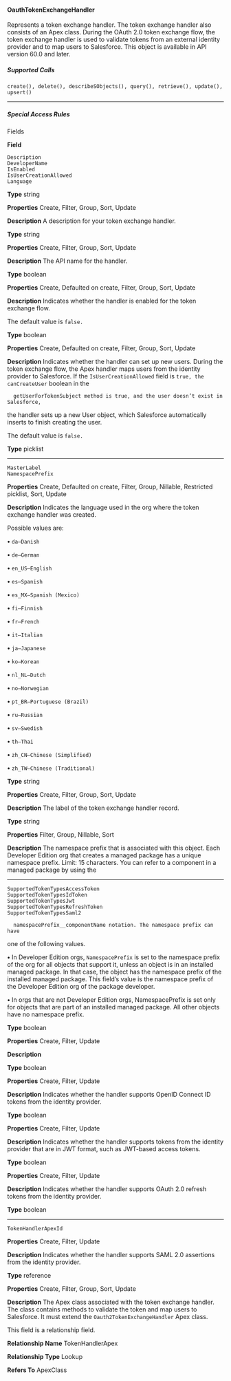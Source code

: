 #### OauthTokenExchangeHandler

Represents a token exchange handler. The token exchange handler also consists of an Apex class. During the OAuth 2.0 token exchange
flow, the token exchange handler is used to validate tokens from an external identity provider and to map users to Salesforce. This object
is available in API version 60.0 and later.

##### Supported Calls
```
create(), delete(), describeSObjects(), query(), retrieve(), update(), upsert()

```

-----

##### Special Access Rules

 Fields

**Field**
```
Description
DeveloperName
IsEnabled
IsUserCreationAllowed
Language

```

**Type**
string

**Properties**
Create, Filter, Group, Sort, Update

**Description**
A description for your token exchange handler.

**Type**
string

**Properties**
Create, Filter, Group, Sort, Update

**Description**
The API name for the handler.

**Type**
boolean

**Properties**
Create, Defaulted on create, Filter, Group, Sort, Update

**Description**
Indicates whether the handler is enabled for the token exchange flow.

The default value is `false.`

**Type**
boolean

**Properties**
Create, Defaulted on create, Filter, Group, Sort, Update

**Description**
Indicates whether the handler can set up new users. During the token exchange flow, the
Apex handler maps users from the identity provider to Salesforce. If the
`IsUserCreationAllowed` field is `true, the` `canCreateUser` boolean in the
```
  getUserForTokenSubject method is true, and the user doesn’t exist in Salesforce,

```
the handler sets up a new User object, which Salesforce automatically inserts to finish creating
the user.

The default value is `false.`

**Type**
picklist


-----

```
MasterLabel
NamespacePrefix

```

**Properties**
Create, Defaulted on create, Filter, Group, Nillable, Restricted picklist, Sort, Update

**Description**
Indicates the language used in the org where the token exchange handler was created.

Possible values are:

**•** `da—Danish`

**•** `de—German`

**•** `en_US—English`

**•** `es—Spanish`

**•** `es_MX—Spanish (Mexico)`

**•** `fi—Finnish`

**•** `fr—French`

**•** `it—Italian`

**•** `ja—Japanese`

**•** `ko—Korean`

**•** `nl_NL—Dutch`

**•** `no—Norwegian`

**•** `pt_BR—Portuguese (Brazil)`

**•** `ru—Russian`

**•** `sv—Swedish`

**•** `th—Thai`

**•** `zh_CN—Chinese (Simplified)`

**•** `zh_TW—Chinese (Traditional)`

**Type**
string

**Properties**
Create, Filter, Group, Sort, Update

**Description**
The label of the token exchange handler record.

**Type**
string

**Properties**
Filter, Group, Nillable, Sort

**Description**
The namespace prefix that is associated with this object. Each Developer Edition org that
creates a managed package has a unique namespace prefix. Limit: 15 characters. You can
refer to a component in a managed package by using the


-----

```
SupportedTokenTypesAccessToken
SupportedTokenTypesIdToken
SupportedTokenTypesJwt
SupportedTokenTypesRefreshToken
SupportedTokenTypesSaml2

```
```
  namespacePrefix__componentName notation. The namespace prefix can have

```
one of the following values.

**•** In Developer Edition orgs, `NamespacePrefix` is set to the namespace prefix of the
org for all objects that support it, unless an object is in an installed managed package.
In that case, the object has the namespace prefix of the installed managed package. This
field’s value is the namespace prefix of the Developer Edition org of the package
developer.

**•** In orgs that are not Developer Edition orgs, NamespacePrefix is set only for objects
that are part of an installed managed package. All other objects have no namespace
prefix.

**Type**
boolean

**Properties**
Create, Filter, Update

**Description**

**Type**
boolean

**Properties**
Create, Filter, Update

**Description**
Indicates whether the handler supports OpenID Connect ID tokens from the identity provider.

**Type**
boolean

**Properties**
Create, Filter, Update

**Description**
Indicates whether the handler supports tokens from the identity provider that are in JWT
format, such as JWT-based access tokens.

**Type**
boolean

**Properties**
Create, Filter, Update

**Description**
Indicates whether the handler supports OAuth 2.0 refresh tokens from the identity provider.

**Type**
boolean


-----

```
TokenHandlerApexId

```

**Properties**
Create, Filter, Update

**Description**
Indicates whether the handler supports SAML 2.0 assertions from the identity provider.

**Type**
reference

**Properties**
Create, Filter, Group, Sort, Update

**Description**
The Apex class associated with the token exchange handler. The class contains methods to
validate the token and map users to Salesforce. It must extend the
`Oauth2TokenExchangeHandler` Apex class.

This field is a relationship field.

**Relationship Name**
TokenHandlerApex

**Relationship Type**
Lookup

**Refers To**
ApexClass

